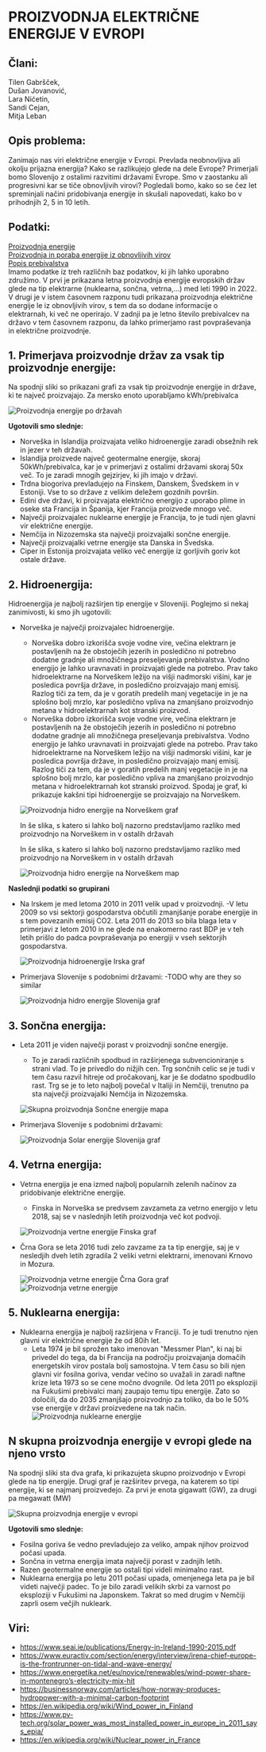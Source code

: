 # PROIZVODNJA ELEKTRIČNE ENERGIJE V EVROPI

## Člani:

Tilen Gabršček,\
Dušan Jovanović,\
Lara Nićetin,\
Sandi Cejan,\
Mitja Leban

## Opis problema:

Zanimajo nas viri električne energije v Evropi. Prevlada neobnovljiva ali okolju prijazna energija? Kako se razlikujejo glede na dele Evrope? Primerjali bomo Slovenijo z ostalimi razvitimi državami Evrope. Smo v zaostanku ali progresivni kar se tiče obnovljivih virovi? Pogledali bomo, kako so se čez let spreminjali načini pridobivanja energije in skušali napovedati, kako bo v prihodnjih 2, 5 in 10 letih.

## Podatki:

[Proizvodnja energije](http://data.europa.eu/88u/dataset/ugtgoorp38fnchqlmxbidw)\
[Proizvodnja in poraba energije iz obnovljivih virov](http://data.europa.eu/88u/dataset/unwaxkopoivbkxhnsa8h7a)\
[Popis prebivalstva](http://data.europa.eu/88u/dataset/wjwcoscim2vainua6qufq)\
Imamo podatke iz treh različnih baz podatkov, ki jih lahko uporabno združimo. V prvi je prikazana letna proizvodnja energije evropskih držav glede na tip elektrarne (nuklearna, sončna, vetrna,...) med leti 1990 in 2022. V drugi je v istem časovnem razponu tudi prikazana proizvodnja električne energije le iz obnovljivih virov, s tem da so dodane informacije o elektrarnah, ki več ne operirajo. V zadnji pa je letno število prebivalcev na državo v tem časovnem razponu, da lahko primerjamo rast povpraševanja in električne proizvodnje.

## 1. Primerjava proizvodnje držav za vsak tip proizvodnje energije:

Na spodnji sliki so prikazani grafi za vsak tip proizvodnje energije in države, ki te največ proizvajajo. Za mersko enoto uporabljamo kWh/prebivalca

![Proizvodnja energije po državah](/img/vsiTipiEnergijPoDrzavah.png)

**Ugotovili smo slednje:**
- Norveška in Islandija proizvajata veliko hidroenergije zaradi obsežnih rek in jezer v teh državah.
- Islandija proizvede največ geotermalne energije, skoraj 50kWh/prebivalca, kar je v primerjavi z ostalimi državami skoraj 50x več. To je zaradi mnogih gejzirjev, ki jih imajo v državi.
- Trdna biogoriva prevladujejo na Finskem, Danskem, Švedskem in v Estoniji. Vse to so države z velikim deležem gozdnih površin.
- Edini dve državi, ki proizvajata električno energijo z uporabo plime in oseke sta Francija in Španija, kjer Francija proizvede mnogo več.
- Največji proizvajalec nuklearne energije je Francija, to je tudi njen glavni vir električne energije.
- Nemčija in Nizozemska sta največji proizvajalki sončne energije.
- Največji proizvajalki vetrne energije sta Danska in Švedska.
- Ciper in Estonija proizvajata veliko več energije iz gorljivih goriv kot ostale države.

## 2. Hidroenergija:
Hidroenergija je najbolj razširjen tip energije v Sloveniji. Poglejmo si nekaj zanimivosti, ki smo jih ugotovili:

- Norveška je največji proizvajalec hidroenergije.
    - Norveška dobro izkorišča svoje vodne vire, večina elektrarn je postavljenih na že obstoječih jezerih in posledično ni potrebno dodatne gradnje ali množičnega preseljevanja prebivalstva. Vodno energijo je lahko uravnavati in proizvajati glede na potrebo. Prav tako hidroelektrarne na Norveškem ležijo na višji nadmorski višini, kar je posledica površja države, in posledično proizvajajo manj emisij. Razlog tiči za tem, da je v goratih predelih manj vegetacije in je na splošno bolj mrzlo, kar posledično vpliva na zmanjšano proizvodnjo metana v hidroelektrarnah kot stranski proizvod.
    - Norveška dobro izkorišča svoje vodne vire, večina elektrarn je postavljenih na že obstoječih jezerih in posledično ni potrebno dodatne gradnje ali množičnega preseljevanja prebivalstva. Vodno energijo je lahko uravnavati in proizvajati glede na potrebo. Prav tako hidroelektrarne na Norveškem ležijo na višji nadmorski višini, kar je posledica površja države, in posledično proizvajajo manj emisij. Razlog tiči za tem, da je v goratih predelih manj vegetacije in je na splošno bolj mrzlo, kar posledično vpliva na zmanjšano proizvodnjo metana v hidroelektrarnah kot stranski proizvod.
    Spodaj je graf, ki prikazuje kakšni tipi hidroenergije se proizvajajo na Norveškem.


    ![Proizvodnja hidro energije na Norveškem graf](/img/norwayHydroGraf.png)

    In še slika, s katero si lahko bolj nazorno predstavljamo razliko med proizvodnjo na Norveškem in v ostalih državah

    In še slika, s katero si lahko bolj nazorno predstavljamo razliko med proizvodnjo na Norveškem in v ostalih državah

    ![Proizvodnja hidro energije na Norveškem map](/img/MapaHydro.png)

**Naslednji podatki so grupirani**

- Na Irskem je med letoma 2010 in 2011 velik upad v proizvodnji.
    -V letu 2009 so vsi sektorji gospodarstva občutili zmanjšanje porabe energije in s tem povezanih emisij CO2. Leta 2011 do 2013 so bila blaga leta v primerjavi z letom 2010 in ne glede na enakomerno rast BDP je v teh letih prišlo do padca povpraševanja po energiji v vseh sektorjih gospodarstva.

    ![Proizvodnja hidroenergije Irska graf](/img/WonkIrelandHydro.png)

- Primerjava Slovenije s podobnimi državami:
    -TODO why are they so similar


    ![Proizvodnja hidro energije Slovenija graf](/img/HydroSloveniaGraf.png)


## 3. Sončna energija:
- Leta 2011 je viden največji porast v proizvodnji sončne energije. 
    - To je zaradi različnih spodbud in razširjenega subvencioniranje s strani vlad. To je privedlo do nižjih cen. Trg sončnih celic se je tudi v tem času razvil hitreje od pročakovanj, kar je še dodatno spodbudilo rast. Trg se je to leto najbolj povečal v Italiji in Nemčiji, trenutno pa sta največji proizvajalki Nemčija in Nizozemska.

    ![Skupna proizvodnja Sončne energije mapa](/img/SolarEnergyEuropeMap.png)

- Primerjava Slovenije s podobnimi državami:

    ![Proizvodnja Solar energije Slovenija graf](/img/SloveniaSolarGraf.png)
    
## 4. Vetrna energija:
- Vetrna energija je ena izmed najbolj popularnih zelenih načinov za pridobivanje električne energije.
    - Finska in Norveška se predvsem zavzameta za vetrno energijo v letu 2018, saj se v naslednjih letih proizvodnja več kot podvoji.

    ![Proizvodnja vertne energije Finska graf](/img/WindFinland.png)

- Črna Gora se leta 2016 tudi zelo zavzame za ta tip energije, saj je v nesledjih dveh letih zgradila 2 veliki vetrni elektrarni, imenovani Krnovo in Mozura.

    ![Proizvodnja vetrne energije Črna Gora graf](/img/WindMontenegro.png)
    ![Proizvodnja vetrne energije](/img/Wind.jpg)

## 5. Nuklearna energija:
- Nuklearna energija je najbolj razširjena v Franciji. To je tudi trenutno njen glavni vir električne energije že od 80ih let.
    - Leta 1974 je bil sprožen tako imenovan "Messmer Plan", ki naj bi privedel do tega, da bi Francija na področju proizvajanja domačih energetskih virov postala bolj samostojna. V tem času so bili njen glavni vir fosilna goriva, vendar večino so uvažali in zaradi naftne krize leta 1973 so se cene močno dvognile. Od leta 2011 po eksploziji na Fukušimi prebivalci manj zaupajo temu tipu energije. Zato so določili, da do 2035 zmanjšajo proizvodnjo za toliko, da bo le 50% vse energije v državi proizvedene na tak način.
    ![Proizvodnja nuklearne energije](/img/NuclearMap.png)

## N skupna proizvodnja energije v evropi glede na njeno vrsto 

Na spodnji sliki sta dva grafa, ki prikazujeta skupno proizvodnjo v Evropi glede na tip energije. Drugi graf je razširitev prvega, na katerem so tipi energije, ki se najmanj proizvedejo. Za prvi je enota gigawatt (GW), za drugi pa megawatt (MW)

![Skupna proizvodnja energije v evropi](/img/imgSkupno.png)

**Ugotovili smo slednje:**

- Fosilna goriva še vedno prevladujejo za veliko, ampak njihov proizvod počasi upada.
- Sončna in vetrna energija imata največji porast v zadnjih letih.
- Razen geotermalne energije so ostali tipi videli minimalno rast.
- Nuklearna energija po letu 2011 počasi upada, omenjenega leta pa je bil videti največji padec. To je bilo zaradi velikih skrbi za varnost po eksploziji v Fukušimi na Japonskem. Takrat so med drugim v Nemčiji zaprli osem večjih nukleark.

## Viri:
- https://www.seai.ie/publications/Energy-in-Ireland-1990-2015.pdf
- https://www.euractiv.com/section/energy/interview/irena-chief-europe-is-the-frontrunner-on-tidal-and-wave-energy/
- https://www.energetika.net/eu/novice/renewables/wind-power-share-in-montenegro’s-electricity-mix-hit
- https://businessnorway.com/articles/how-norway-produces-hydropower-with-a-minimal-carbon-footprint
- https://en.wikipedia.org/wiki/Wind_power_in_Finland
- https://www.pv-tech.org/solar_power_was_most_installed_power_in_europe_in_2011_says_epia/
- https://en.wikipedia.org/wiki/Nuclear_power_in_France